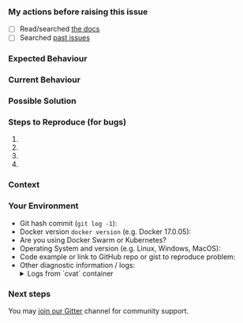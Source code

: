 <!---
Copyright (C) 2020 Intel Corporation

SPDX-License-Identifier: MIT
-->

### My actions before raising this issue
- [ ] Read/searched [the docs](https://github.com/opencv/cvat/tree/master#documentation)
- [ ] Searched [past issues](/issues)

<!--- Provide a general summary of the issue in the Title above -->

### Expected Behaviour
<!--- If you're describing a bug, tell us what should happen. If you're
suggesting a change/improvement, tell us how it should work -->

### Current Behaviour
<!--- If describing a bug, tell us what happens instead of the expected
behavior. If suggesting a change/improvement, explain the difference from
current behavior -->

### Possible Solution
<!--- Not obligatory, but suggest a fix/reason for the bug, or ideas how
to implement the addition or change -->

### Steps to Reproduce (for bugs)
<!--- Provide a link to a live example, or an unambiguous set of steps to
reproduce this bug. Include code to reproduce, if relevant -->
1.
1.
1.
1.

### Context
<!--- How has this issue affected you? What are you trying to accomplish?
Providing context helps us come up with a solution that is most useful in
the real world -->

### Your Environment
<!--- Include as many relevant details about the environment you experienced
the bug in -->
- Git hash commit (`git log -1`):
- Docker version `docker version` (e.g. Docker 17.0.05):
- Are you using Docker Swarm or Kubernetes?
- Operating System and version (e.g. Linux, Windows, MacOS):
- Code example or link to GitHub repo or gist to reproduce problem:
- Other diagnostic information / logs:
    <details>
    <summary>Logs from `cvat` container</summary>
    </details>

### Next steps
You may [join our Gitter](https://gitter.im/opencv-cvat/public) channel for community support.
